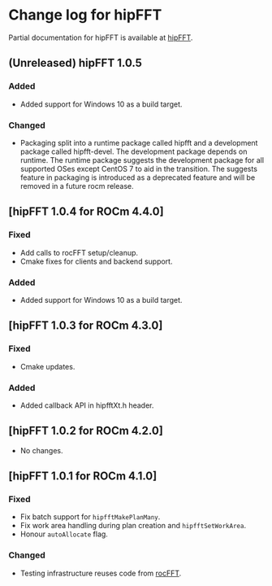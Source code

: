 # Change log for hipFFT

Partial documentation for hipFFT is available at [hipFFT].

## (Unreleased) hipFFT 1.0.5

### Added
- Added support for Windows 10 as a build target.

### Changed
- Packaging split into a runtime package called hipfft and a development package called hipfft-devel.
  The development package depends on runtime. The runtime package suggests the development package
  for all supported OSes except CentOS 7 to aid in the transition. The suggests feature in packaging
  is introduced as a deprecated feature and will be removed in a future rocm release.

## [hipFFT 1.0.4 for ROCm 4.4.0]

### Fixed
- Add calls to rocFFT setup/cleanup.
- Cmake fixes for clients and backend support.

### Added

- Added support for Windows 10 as a build target.

## [hipFFT 1.0.3 for ROCm 4.3.0]

### Fixed
- Cmake updates.

### Added
- Added callback API in hipfftXt.h header.

## [hipFFT 1.0.2 for ROCm 4.2.0]

- No changes.

## [hipFFT 1.0.1 for ROCm 4.1.0]

### Fixed
- Fix batch support for `hipfftMakePlanMany`.
- Fix work area handling during plan creation and `hipfftSetWorkArea`.
- Honour `autoAllocate` flag.

### Changed
- Testing infrastructure reuses code from [rocFFT].

[rocFFT]: https://github.com/ROCmSoftwarePlatform/rocFFT
[hipFFT]: https://github.com/ROCmSoftwarePlatform/hipFFT
[hipfft.readthedocs.io]: https://rocfft.readthedocs.io/en/latest/
